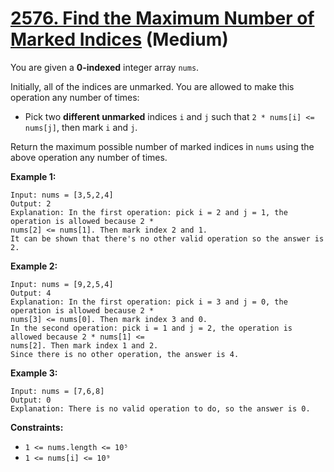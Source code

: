 # [2576. Find the Maximum Number of Marked Indices][link] (Medium)

[link]: https://leetcode.cn/problems/find-the-maximum-number-of-marked-indices/

You are given a **0-indexed** integer array `nums`.

Initially, all of the indices are unmarked. You are allowed to make this operation any number of
times:

- Pick two **different unmarked** indices `i` and `j` such that `2 * nums[i] <= nums[j]`, then mark
`i` and `j`.

Return the maximum possible number of marked indices in `nums` using the above operation any number
of times.

**Example 1:**

```
Input: nums = [3,5,2,4]
Output: 2
Explanation: In the first operation: pick i = 2 and j = 1, the operation is allowed because 2 *
nums[2] <= nums[1]. Then mark index 2 and 1.
It can be shown that there's no other valid operation so the answer is 2.
```

**Example 2:**

```
Input: nums = [9,2,5,4]
Output: 4
Explanation: In the first operation: pick i = 3 and j = 0, the operation is allowed because 2 *
nums[3] <= nums[0]. Then mark index 3 and 0.
In the second operation: pick i = 1 and j = 2, the operation is allowed because 2 * nums[1] <=
nums[2]. Then mark index 1 and 2.
Since there is no other operation, the answer is 4.
```

**Example 3:**

```
Input: nums = [7,6,8]
Output: 0
Explanation: There is no valid operation to do, so the answer is 0.
```

**Constraints:**

- `1 <= nums.length <= 10⁵`
- `1 <= nums[i] <= 10⁹`
